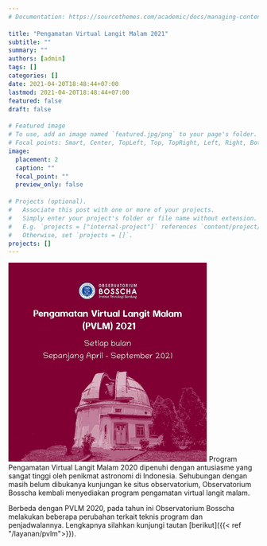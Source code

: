 ```yaml
---
# Documentation: https://sourcethemes.com/academic/docs/managing-content/

title: "Pengamatan Virtual Langit Malam 2021"
subtitle: ""
summary: ""
authors: [admin]
tags: []
categories: []
date: 2021-04-20T18:48:44+07:00
lastmod: 2021-04-20T18:48:44+07:00
featured: false
draft: false

# Featured image
# To use, add an image named `featured.jpg/png` to your page's folder.
# Focal points: Smart, Center, TopLeft, Top, TopRight, Left, Right, BottomLeft, Bottom, BottomRight.
image:
  placement: 2
  caption: ""
  focal_point: ""
  preview_only: false

# Projects (optional).
#   Associate this post with one or more of your projects.
#   Simply enter your project's folder or file name without extension.
#   E.g. `projects = ["internal-project"]` references `content/project/deep-learning/index.md`.
#   Otherwise, set `projects = []`.
projects: []
---
```

<img height=400px width=400px src="pic.png">
Program Pengamatan Virtual Langit Malam 2020 dipenuhi dengan antusiasme yang sangat tinggi oleh penikmat astronomi di Indonesia. Sehubungan dengan masih belum dibukanya kunjungan ke situs observatorium, Observatorium Bosscha kembali menyediakan program pengamatan virtual langit malam.

Berbeda dengan PVLM 2020, pada tahun ini Observatorium Bosscha melakukan beberapa perubahan terkait teknis program dan penjadwalannya. Lengkapnya silahkan kunjungi tautan [berikut]({{< ref "/layanan/pvlm">}}).






